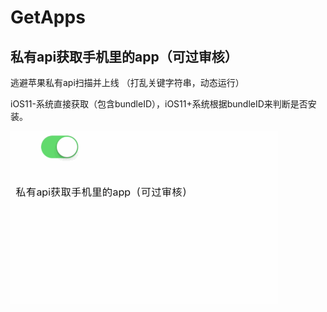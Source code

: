 # GetApps

## 私有api获取手机里的app（可过审核）

逃避苹果私有api扫描并上线 （打乱关键字符串，动态运行）

iOS11-系统直接获取（包含bundleID），iOS11+系统根据bundleID来判断是否安装。

![MacDown logo](Source/Get_app_api.gif)
